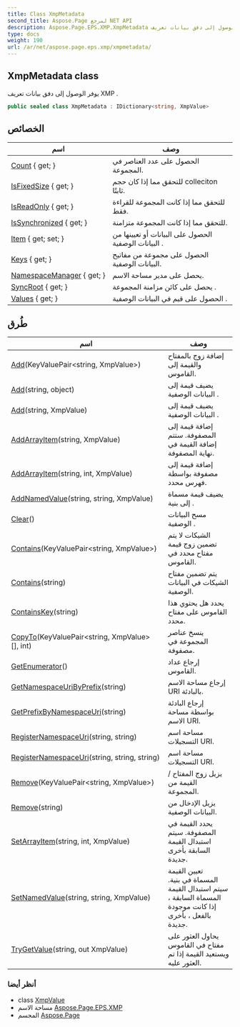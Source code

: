 ```yaml
---
title: Class XmpMetadata
second_title: Aspose.Page لمرجع NET API
description: Aspose.Page.EPS.XMP.XmpMetadata فصل. يوفر الوصول إلى دفق بيانات تعريف XMP .
type: docs
weight: 190
url: /ar/net/aspose.page.eps.xmp/xmpmetadata/
---
```

## XmpMetadata class

يوفر الوصول إلى دفق بيانات تعريف XMP .

```csharp
public sealed class XmpMetadata : IDictionary<string, XmpValue>
```

## الخصائص

| اسم | وصف |
| --- | --- |
| [Count](../../aspose.page.eps.xmp/xmpmetadata/count/) { get; } | الحصول على عدد العناصر في المجموعة. |
| [IsFixedSize](../../aspose.page.eps.xmp/xmpmetadata/isfixedsize/) { get; } | للتحقق مما إذا كان حجم colleciton ثابتًا. |
| [IsReadOnly](../../aspose.page.eps.xmp/xmpmetadata/isreadonly/) { get; } | للتحقق مما إذا كانت المجموعة للقراءة فقط. |
| [IsSynchronized](../../aspose.page.eps.xmp/xmpmetadata/issynchronized/) { get; } | للتحقق مما إذا كانت المجموعة متزامنة. |
| [Item](../../aspose.page.eps.xmp/xmpmetadata/item/) { get; set; } | الحصول على البيانات أو تعيينها من البيانات الوصفية . |
| [Keys](../../aspose.page.eps.xmp/xmpmetadata/keys/) { get; } | الحصول على مجموعة من مفاتيح البيانات الوصفية. |
| [NamespaceManager](../../aspose.page.eps.xmp/xmpmetadata/namespacemanager/) { get; } | يحصل على مدير مساحة الاسم. |
| [SyncRoot](../../aspose.page.eps.xmp/xmpmetadata/syncroot/) { get; } | يحصل على كائن مزامنة المجموعة . |
| [Values](../../aspose.page.eps.xmp/xmpmetadata/values/) { get; } | الحصول على قيم في البيانات الوصفية . |

## طُرق

| اسم | وصف |
| --- | --- |
| [Add](../../aspose.page.eps.xmp/xmpmetadata/add/#add)(KeyValuePair&lt;string, XmpValue&gt;) | إضافة زوج بالمفتاح والقيمة إلى القاموس. |
| [Add](../../aspose.page.eps.xmp/xmpmetadata/add/#add_2)(string, object) | يضيف قيمة إلى البيانات الوصفية . |
| [Add](../../aspose.page.eps.xmp/xmpmetadata/add/#add_1)(string, XmpValue) | يضيف قيمة إلى البيانات الوصفية . |
| [AddArrayItem](../../aspose.page.eps.xmp/xmpmetadata/addarrayitem/#addarrayitem)(string, XmpValue) | إضافة قيمة إلى المصفوفة. ستتم إضافة القيمة في نهاية المصفوفة. |
| [AddArrayItem](../../aspose.page.eps.xmp/xmpmetadata/addarrayitem/#addarrayitem_1)(string, int, XmpValue) | إضافة قيمة إلى مصفوفة بواسطة فهرس محدد. |
| [AddNamedValue](../../aspose.page.eps.xmp/xmpmetadata/addnamedvalue/)(string, string, XmpValue) | يضيف قيمة مسماة إلى بنية . |
| [Clear](../../aspose.page.eps.xmp/xmpmetadata/clear/)() | مسح البيانات الوصفية . |
| [Contains](../../aspose.page.eps.xmp/xmpmetadata/contains/#contains)(KeyValuePair&lt;string, XmpValue&gt;) | الشيكات لا يتم تضمين زوج قيمة مفتاح محدد في القاموس. |
| [Contains](../../aspose.page.eps.xmp/xmpmetadata/contains/#contains_1)(string) | يتم تضمين مفتاح الشيكات في البيانات الوصفية. |
| [ContainsKey](../../aspose.page.eps.xmp/xmpmetadata/containskey/)(string) | يحدد هل يحتوي هذا القاموس على مفتاح محدد. |
| [CopyTo](../../aspose.page.eps.xmp/xmpmetadata/copyto/)(KeyValuePair&lt;string, XmpValue&gt;[], int) | ينسخ عناصر المجموعة في مصفوفة. |
| [GetEnumerator](../../aspose.page.eps.xmp/xmpmetadata/getenumerator/)() | إرجاع عداد القاموس. |
| [GetNamespaceUriByPrefix](../../aspose.page.eps.xmp/xmpmetadata/getnamespaceuribyprefix/)(string) | إرجاع مساحة الاسم URI بالبادئة. |
| [GetPrefixByNamespaceUri](../../aspose.page.eps.xmp/xmpmetadata/getprefixbynamespaceuri/)(string) | إرجاع البادئة بواسطة مساحة الاسم URI. |
| [RegisterNamespaceUri](../../aspose.page.eps.xmp/xmpmetadata/registernamespaceuri/#registernamespaceuri)(string, string) | مساحة اسم التسجيلات URI. |
| [RegisterNamespaceUri](../../aspose.page.eps.xmp/xmpmetadata/registernamespaceuri/#registernamespaceuri_1)(string, string, string) | مساحة اسم التسجيلات URI. |
| [Remove](../../aspose.page.eps.xmp/xmpmetadata/remove/#remove)(KeyValuePair&lt;string, XmpValue&gt;) | يزيل زوج المفتاح / القيمة من المجموعة. |
| [Remove](../../aspose.page.eps.xmp/xmpmetadata/remove/#remove_1)(string) | يزيل الإدخال من البيانات الوصفية. |
| [SetArrayItem](../../aspose.page.eps.xmp/xmpmetadata/setarrayitem/)(string, int, XmpValue) | يحدد القيمة في المصفوفة. سيتم استبدال القيمة السابقة بأخرى جديدة. |
| [SetNamedValue](../../aspose.page.eps.xmp/xmpmetadata/setnamedvalue/)(string, string, XmpValue) | تعيين القيمة المسماة في بنية. سيتم استبدال القيمة المسماة السابقة ، إذا كانت موجودة بالفعل ، بأخرى جديدة. |
| [TryGetValue](../../aspose.page.eps.xmp/xmpmetadata/trygetvalue/)(string, out XmpValue) | يحاول العثور على مفتاح في القاموس ويستعيد القيمة إذا تم العثور عليه. |

### أنظر أيضا

* class [XmpValue](../xmpvalue/)
* مساحة الاسم [Aspose.Page.EPS.XMP](../../aspose.page.eps.xmp/)
* المجسم [Aspose.Page](../../)


